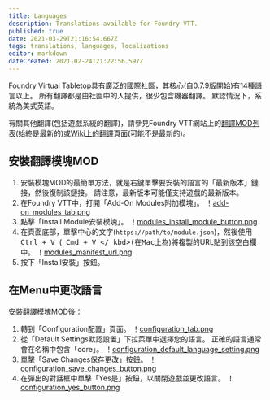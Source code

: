 ```yaml
---
title: Languages
description: Translations available for Foundry VTT.
published: true
date: 2021-03-29T21:16:54.667Z
tags: translations, languages, localizations
editor: markdown
dateCreated: 2021-02-24T21:22:56.597Z
---
```


Foundry Virtual Tabletop具有廣泛的國際社區，其核心(自0.7.9版開始)有14種語言以上。 所有翻譯都是由社區中的人提供，很少包含機器翻譯。 默認情況下，系統為美式英語。

有關其他翻譯(包括遊戲系統的翻譯)，請參見Foundry VTT網站上的[翻譯MOD列表](https://foundryvtt.com/packages/tag/translation)(始終是最新的)或[Wiki上的翻譯](https://foundryvtt.wiki/en/community/Community-Translations)頁面(可能不是最新的)。


## 安裝翻譯模塊MOD
1. 安裝模塊MOD的最簡單方法，就是右鍵單擊要安裝的語言的「最新版本」鏈接，然後復制該鏈接。 請注意，最新版本可能僅支持遊戲的最新版本。
1. 在Foundry VTT中，打開「Add-On Modules附加模塊」。
！[add-on_modules_tab.png](/fvtt-ui/add-on_modules_tab.png)
1. 點擊「Install Module安裝模塊」。
！[modules_install_module_button.png](/fvtt-ui/modules_install_module_button.png)
1. 在頁面底部，單擊中心的文字(`https://path/to/module.json`)，然後使用<kbd> Ctrl + V </kbd>(<kbd> Cmd + V </ kbd>(在Mac上為</kbd>)將複製的URL貼到該空白欄中。
！[modules_manifest_url.png](/fvtt-ui/modules_manifest_url.png)
1. 按下「Install安裝」按鈕。

## 在Menu中更改語言
安裝翻譯模塊MOD後：
1. 轉到「Configuration配置」頁面。
！[configuration_tab.png](/fvtt-ui/configuration_tab.png)
1. 從「Default Settings默認設置」下拉菜單中選擇您的語言。 正確的語言通常會在名稱中包含「core」。
！[configuration_default_language_setting.png](/fvtt-ui/configuration_default_language_setting.png)
1. 單擊「Save Changes保存更改」按鈕。
！[configuration_save_changes_button.png](/fvtt-ui/configuration_save_changes_button.png)
1. 在彈出的對話框中單擊「Yes是」按鈕，以關閉遊戲並更改語言。
！[configuration_yes_button.png](/fvtt-ui/configuration_yes_button.png)
